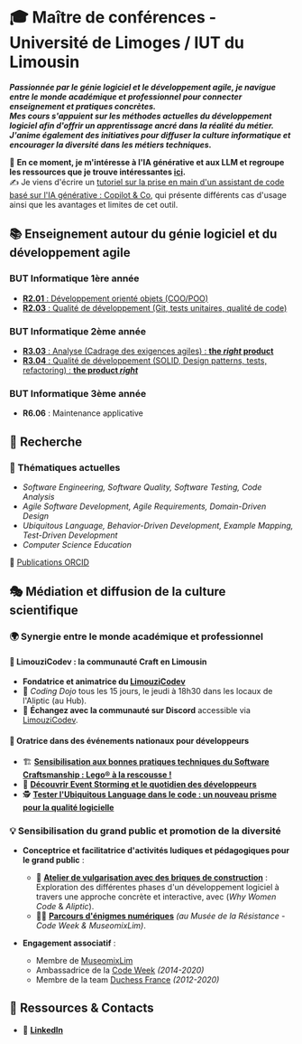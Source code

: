 # 🎓 Maître de conférences - Université de Limoges / IUT du Limousin  

***Passionnée par le génie logiciel et le développement agile, je navigue entre le monde académique et professionnel pour connecter enseignement et pratiques concrètes.  
Mes cours s'appuient sur les méthodes actuelles du développement logiciel afin d'offrir un apprentissage ancré dans la réalité du métier.  
J'anime également des initiatives pour diffuser la culture informatique et encourager la diversité dans les métiers techniques.***  

🌱 **En ce moment, je m'intéresse à l'IA générative et aux LLM et regroupe les ressources que je trouve intéressantes [ici](https://github.com/iblasquez/ia-generative).**  
✍️ Je viens d'écrire un [tutoriel sur la prise en main d'un assistant de code basé sur l'IA générative : Copilot & Co](https://github.com/iblasquez/tuto-copilot-genai), qui présente différents cas d'usage ainsi que les avantages et limites de cet outil.  

## 📚 Enseignement autour du génie logiciel et du développement agile  

### BUT Informatique 1ère année  

- [**R2.01** : Développement orienté objets (COO/POO)](https://github.com/iblasquez/enseignement-but1-developpement)  
- [**R2.03** : Qualité de développement (Git, tests unitaires, qualité de code)](https://github.com/iblasquez/enseignement-but1-developpement)  

### BUT Informatique 2ème année  

- [**R3.03** : Analyse (Cadrage des exigences agiles) : **the *right* product**](https://github.com/iblasquez/enseignement-but2-developpement/blob/master/R303_Analyse_CadrageAgile.md)  
- [**R3.04** : Qualité de développement (SOLID, Design patterns, tests, refactoring) : **the product *right***](https://github.com/iblasquez/enseignement-but2-developpement/blob/master/R304_QualiteDeveloppement.md)  

### BUT Informatique 3ème année  

- **R6.06** : Maintenance applicative  

## 🔬 Recherche  

### 🔎 Thématiques actuelles  

- *Software Engineering, Software Quality, Software Testing, Code Analysis*  
- *Agile Software Development, Agile Requirements, Domain-Driven Design*  
- *Ubiquitous Language, Behavior-Driven Development, Example Mapping, Test-Driven Development*  
- *Computer Science Education*  

📄 [Publications ORCID](https://orcid.org/0009-0001-1529-7885)  

## 🎭 Médiation et diffusion de la culture scientifique  

### 🌍 Synergie entre le monde académique et professionnel  

#### 🚀 **LimouziCodev : la communauté Craft en Limousin**  

- **Fondatrice et animatrice du [LimouziCodev](https://limouzico.dev/)**  
- 📍 *Coding Dojo* tous les 15 jours, le jeudi à 18h30 dans les locaux de l'Aliptic (au Hub).  
- 💬 **Échangez avec la communauté sur Discord** accessible via [LimouziCodev](https://limouzico.dev/).  

#### 🎤 **Oratrice dans des événements nationaux pour développeurs**  

- 🏗️ [**Sensibilisation aux bonnes pratiques techniques du Software Craftsmanship : Lego® à la rescousse !**](https://github.com/iblasquez/atelier-bonnes-pratiques-tdd-lego)  
- 🧩 [**Découvrir Event Storming et le quotidien des développeurs**](https://github.com/iblasquez/atelier-event-storming-scratch)  
- 🕵️ [**Tester l'Ubiquitous Language dans le code : un nouveau prisme pour la qualité logicielle**](https://github.com/iblasquez/ubiquitous-langage-code-quality)  

### 💡 Sensibilisation du grand public et promotion de la diversité  

- **Conceptrice et facilitatrice d'activités ludiques et pédagogiques pour le grand public** :  
  - 🎲 [**Atelier de vulgarisation avec des briques de construction**](https://www.youtube.com/watch?v=ynZ4bui4O8M) : Exploration des différentes phases d'un développement logiciel à travers une approche concrète et interactive, avec (*Why Women Code* & *Aliptic*).  
  - 🕵️‍♂️ [**Parcours d'énigmes numériques**](https://www.museomixlim.fr/retour-en-images-parcours-enigmes-numeriques/) *(au Musée de la Résistance - Code Week & MuseomixLim)*.  

- **Engagement associatif** :  
  - Membre de [MuseomixLim](https://www.museomixlim.fr)  
  - Ambassadrice de la [Code Week](https://codeweek.eu/community?country_iso=FR) *(2014-2020)*  
  - Membre de la team [Duchess France](https://www.duchess-france.fr/) *(2012-2020)*  

## 📌 Ressources & Contacts  

- 🔗 [**LinkedIn**](https://www.linkedin.com/in/isabelle-blasquez-9b377023)  
<!-- - 📄 [**CV court**](CV_Blasquez.pdf)  -->
